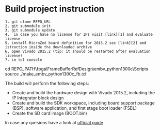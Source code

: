 # Build project instruction

	1. git clone REPO_URL
	2. git submodule init
	3. git submodule update
	4.  in case you have no license for IPs visit [link][1] and evaluate license
	5. install MicroZed board definition for 2015.2 see [link][2] and istruction inside the downloaded archive
	6. open Vivado 2015.2 (tip: it should be restarted after evaluation license)
	7. in tcl console 
	

cd REPO_PATH\fpga\FrameBufferRefDesign\embv_python1300c\Scripts
source ./make_embv_python1300c_fb.tcl


The build will perform the following steps: 
 
* Create and build the hardware design with Vivado 2015.2,  including the IP Integrator block design 
* Create and build the SDK workspace, including board support package (BSP), software application, and first stage boot loader (FSBL) 
* Create the SD card image (BOOT.bin) 



In case any quesions have a look at [official guide][3]	
	
[1]: http://www.xilinx.com/products/intellectual-property/ef-di-vid-img-ip-pack.html
[2]: http://microzed.org/support/documentation/1519
[3]: EMBV_PYTHON1300C_Frame_Buffer_Tutorial_2015_2_01.pdf
